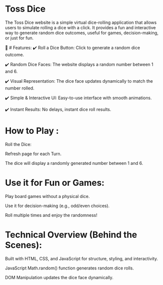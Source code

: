 # Toss Dice
The Toss Dice website is a simple virtual dice-rolling application that allows users to simulate rolling a dice with a click. It provides a fun and interactive way to generate random dice outcomes, useful for games, decision-making, or just for fun.

🔹 # Features:
✔️ Roll a Dice Button: Click to generate a random dice outcome. 

✔️ Random Dice Faces: The website displays a random number between 1 and 6. 

✔️ Visual Representation: The dice face updates dynamically to match the number rolled.

✔️ Simple & Interactive UI: Easy-to-use interface with smooth animations.

✔️ Instant Results: No delays, instant dice roll results.

# How to Play :

Roll the Dice:
   
Refresh page for each Turn.

The dice will display a randomly generated number between 1 and 6.

# Use it for Fun or Games:
   
Play board games without a physical dice.

Use it for decision-making (e.g., odd/even choices).

Roll multiple times and enjoy the randomness!

# Technical Overview (Behind the Scenes):

Built with HTML, CSS, and JavaScript for structure, styling, and interactivity.

JavaScript Math.random() function generates random dice rolls.

DOM Manipulation updates the dice face dynamically.
